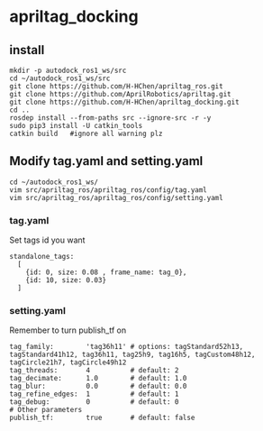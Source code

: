 # apriltag_docking

## install
```
mkdir -p autodock_ros1_ws/src
cd ~/autodock_ros1_ws/src
git clone https://github.com/H-HChen/apriltag_ros.git
git clone https://github.com/AprilRobotics/apriltag.git
git clone https://github.com/H-HChen/apriltag_docking.git
cd ..
rosdep install --from-paths src --ignore-src -r -y
sudo pip3 install -U catkin_tools
catkin build   #ignore all warning plz 
``` 

## Modify tag.yaml and setting.yaml
```
cd ~/autodock_ros1_ws/
vim src/apriltag_ros/apriltag_ros/config/tag.yaml
vim src/apriltag_ros/apriltag_ros/config/setting.yaml
```

### tag.yaml
Set tags id you want
```
standalone_tags:
  [
    {id: 0, size: 0.08 , frame_name: tag_0},
    {id: 10, size: 0.03}
  ]

```
### setting.yaml
Remember to turn publish_tf on
```
tag_family:        'tag36h11' # options: tagStandard52h13, tagStandard41h12, tag36h11, tag25h9, tag16h5, tagCustom48h12, tagCircle21h7, tagCircle49h12
tag_threads:       4          # default: 2
tag_decimate:      1.0        # default: 1.0
tag_blur:          0.0        # default: 0.0
tag_refine_edges:  1          # default: 1
tag_debug:         0          # default: 0
# Other parameters
publish_tf:        true       # default: false

```
